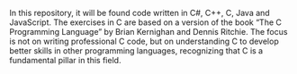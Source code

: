 In this repository, it will be found code written in C#, C++, C, Java and JavaScript.
The exercises in C are based on a version of the book “The C Programming Language” by Brian Kernighan and Dennis Ritchie. The focus is not on writing professional C code, but on understanding C to develop better skills in other programming languages, recognizing that C is a fundamental pillar in this field.
